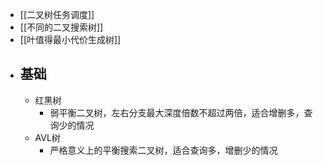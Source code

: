 - [[二叉树任务调度]]
- [[不同的二叉搜索树]]
- [[叶值得最小代价生成树]]
- ## 基础
	- 红黑树
		- 弱平衡二叉树，左右分支最大深度倍数不超过两倍，适合增删多，查询少的情况
	- AVL树
		- 严格意义上的平衡搜索二叉树，适合查询多，增删少的情况